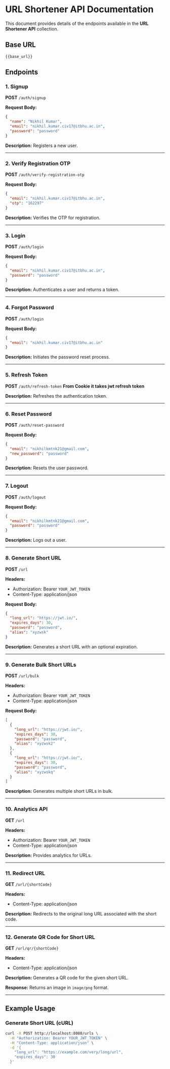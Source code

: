 # URL Shortener API Documentation

This document provides details of the endpoints available in the **URL Shortener API** collection.

## Base URL
```
{{base_url}}
```

## Endpoints

### 1. Signup
**POST** `/auth/signup`

**Request Body:**
```json
{
  "name": "Nikhil Kumar",
  "email": "nikhil.kumar.civ17@itbhu.ac.in",
  "password": "password"
}
```

**Description:** Registers a new user.

---

### 2. Verify Registration OTP
**POST** `/auth/verify-registration-otp`

**Request Body:**
```json
{
  "email": "nikhil.kumar.civ17@itbhu.ac.in",
  "otp": "162297"
}
```

**Description:** Verifies the OTP for registration.

---

### 3. Login
**POST** `/auth/login`

**Request Body:**
```json
{
  "email": "nikhil.kumar.civ17@itbhu.ac.in",
  "password": "password"
}
```

**Description:** Authenticates a user and returns a token.

---

### 4. Forgot Password
**POST** `/auth/login`

**Request Body:**
```json
{
  "email": "nikhil.kumar.civ17@itbhu.ac.in"
}
```

**Description:** Initiates the password reset process.

---

### 5. Refresh Token
**POST** `/auth/refresh-token`
**From Cookie it takes jwt refresh token**

**Description:** Refreshes the authentication token.

---

### 6. Reset Password
**POST** `/auth/reset-password`

**Request Body:**
```json
{
  "email": "nikhilkmtnk21@gmail.com",
  "new_password": "password"
}
```

**Description:** Resets the user password.

---

### 7. Logout
**POST** `/auth/logout`

**Request Body:**
```json
{
  "email": "nikhilkmtnk21@gmail.com",
  "password": "password"
}
```

**Description:** Logs out a user.

---

### 8. Generate Short URL
**POST** `/url`

**Headers:**
- Authorization: Bearer `YOUR_JWT_TOKEN`
- Content-Type: application/json

**Request Body:**
```json
{
  "long_url": "https://jwt.io/",
  "expires_days": 30,
  "password": "password",
  "alias": "xyzwsk"
}
```

**Description:** Generates a short URL with an optional expiration.

---

### 9. Generate Bulk Short URLs
**POST** `/url/bulk`

**Headers:**
- Authorization: Bearer `YOUR_JWT_TOKEN`
- Content-Type: application/json

**Request Body:**
```json
[
  {
    "long_url": "https://jwt.io/",
    "expires_days": 30,
    "password": "password",
    "alias": "xyzwsk2"
  },
  {
    "long_url": "https://jwt.io/",
    "expires_days": 30,
    "password": "password",
    "alias": "xyzwskq"
  }
]
```

**Description:** Generates multiple short URLs in bulk.

---

### 10. Analytics API
**GET** `/url`

**Headers:**
- Authorization: Bearer `YOUR_JWT_TOKEN`
- Content-Type: application/json

**Description:** Provides analytics for URLs.

---

### 11. Redirect URL
**GET** `/url/{shortCode}`

**Headers:**
- Content-Type: application/json

**Description:** Redirects to the original long URL associated with the short code.

---

### 12. Generate QR Code for Short URL
**GET** `/url/qr/{shortCode}`

**Headers:**
- Content-Type: application/json

**Description:** Generates a QR code for the given short URL.

**Response:**
Returns an image in `image/png` format.

---

## Example Usage

### Generate Short URL (cURL)
```bash
curl -X POST http://localhost:8080/urls \
  -H "Authorization: Bearer YOUR_JWT_TOKEN" \
  -H "Content-Type: application/json" \
  -d '{
    "long_url": "https://example.com/very/long/url",
    "expires_days": 30
  }'
```

